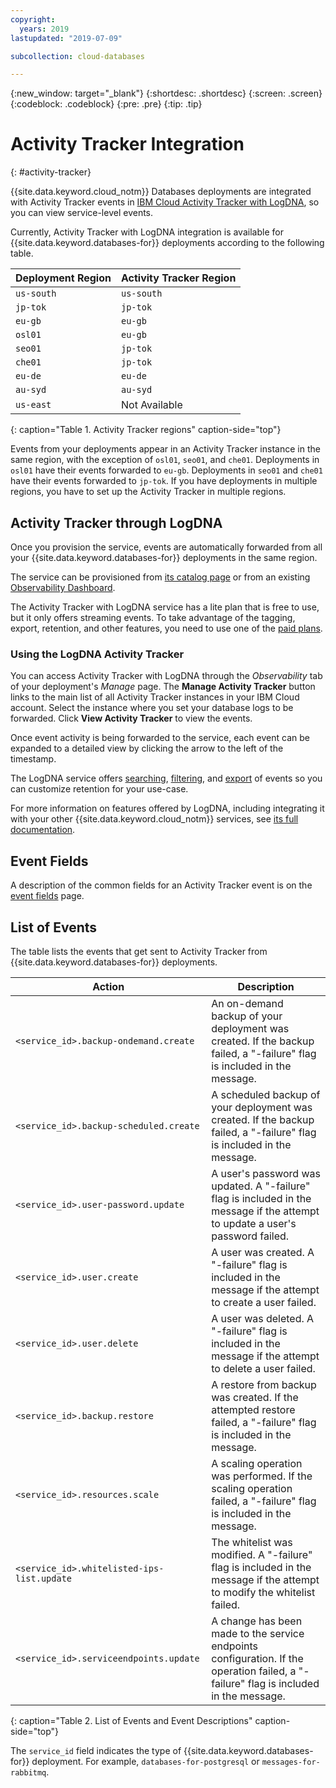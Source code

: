 ```yaml
---
copyright:
  years: 2019
lastupdated: "2019-07-09"

subcollection: cloud-databases

---
```


{:new_window: target="_blank"}
{:shortdesc: .shortdesc}
{:screen: .screen}
{:codeblock: .codeblock}
{:pre: .pre}
{:tip: .tip}

# Activity Tracker Integration
{: #activity-tracker}

{{site.data.keyword.cloud_notm}} Databases deployments are integrated with Activity Tracker events in [IBM Cloud Activity Tracker with LogDNA](/docs/services/Log-Analysis-with-LogDNA?topic=LogDNA-about#about), so you can view service-level events.

Currently, Activity Tracker with LogDNA integration is available for {{site.data.keyword.databases-for}} deployments according to the following table. 

Deployment Region | Activity Tracker Region 
----------|-----------
`us-south` | `us-south`
`jp-tok` | `jp-tok`
`eu-gb` | `eu-gb`
`osl01` | `eu-gb`
`seo01` | `jp-tok`
`che01` | `jp-tok`
`eu-de` | `eu-de`
`au-syd` | `au-syd`
`us-east` | Not Available
{: caption="Table 1. Activity Tracker regions" caption-side="top"}

Events from your deployments appear in an Activity Tracker instance in the same region, with the exception of `osl01`, `seo01`, and `che01`. Deployments in `osl01` have their events forwarded to `eu-gb`. Deployments in `seo01` and `che01` have their events forwarded to `jp-tok`. If you have deployments in multiple regions, you have to set up the Activity Tracker in multiple regions. 

## Activity Tracker through LogDNA

Once you provision the service, events are automatically forwarded from all your {{site.data.keyword.databases-for}} deployments in the same region.

The service can be provisioned from [its catalog page](https://{DomainName}/catalog/services/ibm-cloud-activity-tracker-with-logdna) or from an existing [Observability Dashboard](https://cloud.ibm.com/observe/activitytracker).

The Activity Tracker with LogDNA service has a lite plan that is free to use, but it only offers streaming events. To take advantage of the tagging, export, retention, and other features, you need to use one of the [paid plans](/docs/services/Log-Analysis-with-LogDNA?topic=LogDNA-about#overview_pricing_plans).

### Using the LogDNA Activity Tracker

You can access Activity Tracker with LogDNA through the _Observability_ tab of your deployment's _Manage_ page. The **Manage Activity Tracker** button links to the main list of all Activity Tracker instances in your IBM Cloud account. Select the instance where you set your database logs to be forwarded. Click **View Activity Tracker** to view the events.

Once event activity is being forwarded to the service, each event can be expanded to a detailed view by clicking the arrow to the left of the timestamp.

The LogDNA service offers [searching](/docs/services/Log-Analysis-with-LogDNA?topic=LogDNA-view_logs#view_logs_step6), [filtering](/docs/services/Log-Analysis-with-LogDNA?topic=LogDNA-view_logs#view_logs_step5), and [export](/docs/services/Log-Analysis-with-LogDNA?topic=LogDNA-export#export) of events so you can customize retention for your use-case. 

For more information on features offered by LogDNA, including integrating it with your other {{site.data.keyword.cloud_notm}} services, see [its full documentation](/docs/services/Log-Analysis-with-LogDNA?topic=LogDNA-about#about).

## Event Fields

A description of the common fields for an Activity Tracker event is on the [event fields](/docs/services/Activity-Tracker-with-LogDNA?topic=logdnaat-event) page.

## List of Events

The table lists the events that get sent to Activity Tracker from {{site.data.keyword.databases-for}} deployments.

Action|Description
-------|-------
`<service_id>.backup-ondemand.create`|An on-demand backup of your deployment was created. If the backup failed, a "-failure" flag is included in the message.
`<service_id>.backup-scheduled.create`|A scheduled backup of your deployment was created. If the backup failed, a "-failure" flag is included in the message.
`<service_id>.user-password.update`|A user's password was updated. A "-failure" flag is included in the message if the attempt to update a user's password failed.
`<service_id>.user.create`|A user was created. A "-failure" flag is included in the message if the attempt to create a user failed.
`<service_id>.user.delete`|A user was deleted. A "-failure" flag is included in the message if the attempt to delete a user failed.
`<service_id>.backup.restore`|A restore from backup was created. If the attempted restore failed, a "-failure" flag is included in the message.
`<service_id>.resources.scale`|A scaling operation was performed. If the scaling operation failed, a "-failure" flag is included in the message.
`<service_id>.whitelisted-ips-list.update`|The whitelist was modified. A "-failure" flag is included in the message if the attempt to modify the whitelist failed.
`<service_id>.serviceendpoints.update`|A change has been made to the service endpoints configuration. If the operation failed, a "-failure" flag is included in the message.
{: caption="Table 2. List of Events and Event Descriptions" caption-side="top"}

The `service_id` field indicates the type of {{site.data.keyword.databases-for}} deployment. For example, `databases-for-postgresql` or `messages-for-rabbitmq`.
